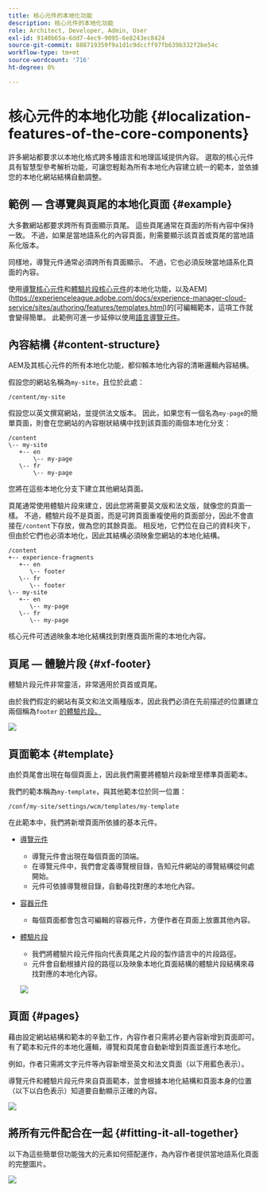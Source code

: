 ```yaml
---
title: 核心元件的本地化功能
description: 核心元件的本地化功能
role: Architect, Developer, Admin, User
exl-id: 9140b65a-6dd7-4ec9-9095-6e8243ec8424
source-git-commit: 888719359f9a1d1c9dccff97fb639b332f2be54c
workflow-type: tm+mt
source-wordcount: '716'
ht-degree: 0%

---
```


# 核心元件的本地化功能 {#localization-features-of-the-core-components}

許多網站都要求以本地化格式跨多種語言和地理區域提供內容。 選取的核心元件具有智慧型參考解析功能，可讓您輕鬆為所有本地化內容建立統一的範本，並依據您的本地化網站結構自動調整。

## 範例 — 含導覽與頁尾的本地化頁面 {#example}

大多數網站都要求跨所有頁面顯示頁尾。 這些頁尾通常在頁面的所有內容中保持一致。 不過，如果是當地語系化的內容頁面，則需要顯示該頁首或頁尾的當地語系化版本。

同樣地，導覽元件通常必須跨所有頁面顯示。 不過，它也必須反映當地語系化頁面的內容。

使用[導覽核心元件](/help/components/navigation.md)和[體驗片段核心元件](/help/components/experience-fragment.md)的本地化功能，以及AEM](https://experienceleague.adobe.com/docs/experience-manager-cloud-service/sites/authoring/features/templates.html)的[可編輯範本，這項工作就會變得簡單。 此範例可進一步延伸以使用[語言導覽元件](/help/components/language-navigation.md)。

## 內容結構 {#content-structure}

AEM及其核心元件的所有本地化功能，都仰賴本地化內容的清晰邏輯內容結構。

假設您的網站名稱為`my-site`，且位於此處：

```
/content/my-site
```

假設您以英文撰寫網站，並提供法文版本。 因此，如果您有一個名為`my-page`的簡單頁面，則會在您網站的內容樹狀結構中找到該頁面的兩個本地化分支：

```
/content
\-- my-site
   +-- en
       \-- my-page
   \-- fr
       \-- my-page
```

您將在這些本地化分支下建立其他網站頁面。

頁尾通常使用體驗片段來建立，因此您將需要英文版和法文版，就像您的頁面一樣。 不過，體驗片段不是頁面，而是可跨頁面重複使用的頁面部分，因此不會直接在`/content`下存放，做為您的其餘頁面。 相反地，它們位在自己的資料夾下，但由於它們也必須本地化，因此其結構必須映象您網站的本地化結構。

```
/content
+-- experience-fragments
   +-- en
      \-- footer
   \-- fr
      \-- footer
\-- my-site
   +-- en
      \-- my-page
   \-- fr
      \-- my-page
```

核心元件可透過映象本地化結構找到對應頁面所需的本地化內容。

## 頁尾 — 體驗片段 {#xf-footer}

體驗片段元件非常靈活，非常適用於頁首或頁尾。

由於我們假定的網站有英文和法文兩種版本，因此我們必須在先前描述的位置建立兩個稱為`footer` [的體驗片段。](#content-structure)

![](/help/assets/screen-shot-2019-09-09-11.08.28.png)

## 頁面範本 {#template}

由於頁尾會出現在每個頁面上，因此我們需要將體驗片段新增至標準頁面範本。

我們的範本稱為`my-template`，與其他範本位於同一位置：

```
/conf/my-site/settings/wcm/templates/my-template
```

在此範本中，我們將新增頁面所依據的基本元件。

* [導覽元件](/help/components/navigation.md)
   * 導覽元件會出現在每個頁面的頂端。
   * 在導覽元件中，我們會定義導覽根目錄，告知元件網站的導覽結構從何處開始。
   * 元件可依據導覽根目錄，自動尋找對應的本地化內容。
* [容器元件](/help/components/container.md)
   * 每個頁面都會包含可編輯的容器元件，方便作者在頁面上放置其他內容。
* [體驗片段](/help/components/experience-fragment.md)
   * 我們將體驗片段元件指向代表頁尾之片段的製作語言中的片段路徑。
   * 元件會自動根據片段的路徑以及映象本地化頁面結構的體驗片段結構來尋找對應的本地化內容。

  ![](/help/assets/screen-shot-2019-09-09-11.20.10.png)

## 頁面 {#pages}

藉由設定網站結構和範本的辛勤工作，內容作者只需將必要內容新增到頁面即可。 有了範本和元件的本地化邏輯，導覽和頁尾會自動新增到頁面並進行本地化。

例如，作者只需將文字元件等內容新增至英文和法文頁面（以下用藍色表示）。

導覽元件和體驗片段元件來自頁面範本，並會根據本地化結構和頁面本身的位置（以下以白色表示）知道要自動顯示正確的內容。

![](/help/assets/screen-shot-2019-09-09-11.22.14.png)

## 將所有元件配合在一起 {#fitting-it-all-together}

以下為這些簡單但功能強大的元素如何搭配運作，為內容作者提供當地語系化頁面的完整圖片。

![](/help/assets/screen-shot-2019-09-09-11.27.58.png)
